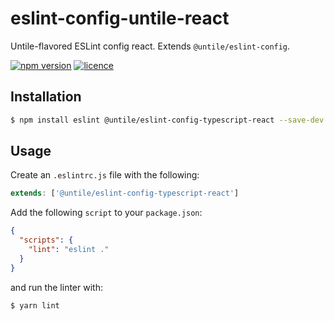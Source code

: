 # eslint-config-untile-react

Untile-flavored ESLint config react. Extends `@untile/eslint-config`.

[![npm version](https://img.shields.io/npm/v/@untile/eslint-config-typescript-react.svg?style=flat-square)](https://www.npmjs.com/package/@untile/eslint-config-typescript-react)
[![licence](https://img.shields.io/badge/license-MIT-blue.svg)](https://github.com/untile/js-configs/blob/main/LICENSE)

## Installation

```sh
$ npm install eslint @untile/eslint-config-typescript-react --save-dev
```

## Usage

Create an `.eslintrc.js` file with the following:

```js
extends: ['@untile/eslint-config-typescript-react']
```

Add the following `script` to your `package.json`:

```json
{
  "scripts": {
    "lint": "eslint ."
  }
}
```

and run the linter with:

```sh
$ yarn lint
```
